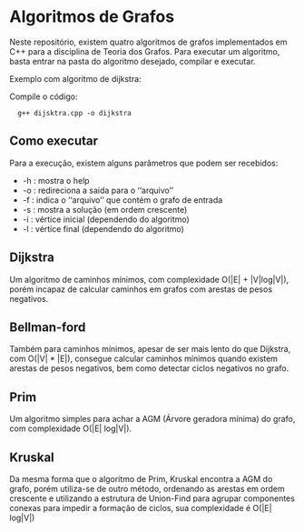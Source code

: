 # Algoritmos de Grafos 
Neste repositório, existem quatro algoritmos de grafos implementados em C++ para a disciplina de Teoria dos Grafos. Para executar um algoritmo, basta entrar na pasta do algoritmo desejado, compilar e executar.

Exemplo com algoritmo de dijkstra:

Compile o código:

```
  g++ dijsktra.cpp -o dijkstra
```
## Como executar
Para a execução, existem alguns parâmetros que podem ser recebidos:
- -h : mostra o help 
- -o <arquivo> : redireciona a saida para o ‘‘arquivo’’
- -f <arquivo> : indica o ‘‘arquivo’’ que contém o grafo de entrada
- -s : mostra a solução (em ordem crescente)
- -i : vértice inicial (dependendo do algoritmo)
- -l : vértice final (dependendo do algoritmo)


## Dijkstra
Um algoritmo de caminhos mínimos, com complexidade O(|E| + |V|log|V|), porém incapaz de calcular caminhos em grafos com arestas de pesos negativos.

## Bellman-ford

Também para caminhos mínimos, apesar de ser mais lento do que Dijkstra, com O(|V| * |E|), consegue calcular caminhos mínimos quando existem arestas de pesos negativos, bem como detectar ciclos negativos no grafo.

## Prim

Um algoritmo simples para achar a AGM (Árvore geradora mínima) do grafo, com complexidade O(|E| log|V|).

## Kruskal

Da mesma forma que o algoritmo de Prim, Kruskal encontra a AGM do grafo, porém utiliza-se de outro método, ordenando as arestas em ordem crescente e utilizando a estrutura de Union-Find para agrupar componentes conexas para impedir a formação de ciclos, sua complexidade é O(|E| log|V|)
